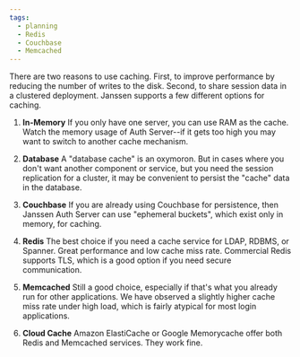 ```yaml
---
tags:
  - planning
  - Redis
  - Couchbase
  - Memcached
---
```


There are two reasons to use caching. First, to improve performance by
reducing the number of writes to the disk. Second, to share session data
in a clustered deployment. Janssen supports a few different options for
caching.

1. **In-Memory** If you only have one server, you can use RAM as the cache.
Watch the memory usage of Auth Server--if it gets too high you may want to
switch to another cache mechanism.

1. **Database** A "database cache" is an oxymoron. But in cases where you don't
want another component or service, but you need the session replication for a
cluster, it may be convenient to persist the "cache" data in the database.

1. **Couchbase**  If you are already using Couchbase for persistence, then
Janssen Auth Server can use "ephemeral buckets", which exist only in memory,
for caching.

1. **Redis** The best choice if you need a cache service for LDAP, RDBMS,
or Spanner. Great performance and low cache miss rate. Commercial Redis
supports TLS, which is a good option if you need secure communication. 

1. **Memcached** Still a good choice, especially if that's what you already
run for other applications. We have observed a slightly higher cache miss
rate under high load, which is fairly atypical for most login applications.

1. **Cloud Cache** Amazon ElastiCache or Google Memorycache offer both Redis
and Memcached services. They work fine.
